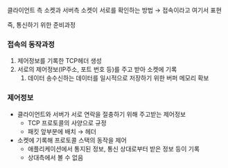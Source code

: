 클라이언트 측 소켓과 서버측 소켓이 서로를 확인하는 방법 → 접속이라고 여기서 표현

즉, 통신하기 위한 준비과정

### 접속의 동작과정

1. 제어정보를 기록한 TCP헤더 생성
2. 서로의 제어정보(IP주소, 포트 번호 등)를 주고 받아 소켓에 기록
   1. 데이터 송수신하는 데이터를 일시적으로 저장하기 위한 버퍼 메모리 확보

### 제어정보

- 클라이언트와 서버가 서로 연락을 절충하기 위해 주고받는 제어정보
  - TCP 프로토콜의 사양으로 규정
  - 패킷 앞부분에 배치 → 헤더
- 소켓에 기록해 프로토콜 스택의 동작을 제어
  - 애플리케이션에서 통지된 정보, 통신 상대로부터 받은 정보 등이 기록
  - 상대측에서 볼 수 없음
